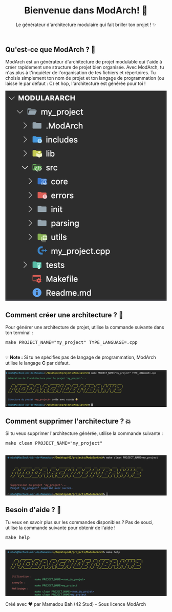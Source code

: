 <!DOCTYPE html>
<html lang="fr">
<head>
    <meta charset="UTF-8">
    <meta name="viewport" content="width=device-width, initial-scale=1.0">
    <title>ModArch - Générateur d'Architecture Modulaire</title>
    <!--<style>
        body {
            font-family: Arial, sans-serif;
            background-color: #f4f4f9;
            color: #333;
            margin: 0;
            padding: 0;
            line-height: 1.6;
        }
        header {
            background-color: #4CAF50;
            color: white;
            padding: 20px 0;
            text-align: center;
        }
        h1 {
            margin: 0;
        }
        section {
            padding: 20px;
            margin: 10px;
            background-color: white;
            border-radius: 8px;
            box-shadow: 0 2px 10px rgba(0, 0, 0, 0.1);
        }
        section h2 {
            color: #4CAF50;
        }
        .screenshot {
            width: 100%;
            max-width: 800px;
            border-radius: 8px;
        }
        pre {
            background-color: #2e2e2e;
            color: white;
            padding: 15px;
            border-radius: 8px;
            overflow-x: auto;
        }
        .emoji {
            font-size: 2rem;
        }
        footer {
            text-align: center;
            padding: 20px;
            background-color: #4CAF50;
            color: white;
            position: fixed;
            width: 100%;
            bottom: 0;
        }
    </style> -->
</head>
<body>

<header>
    <h1>Bienvenue dans ModArch! 🎉</h1>
    <p>Le générateur d'architecture modulaire qui fait briller ton projet ! ✨</p>
</header>

<section>
    <h2>Qu'est-ce que ModArch ? 🤔</h2>
    <p>
        ModArch est un générateur d'architecture de projet modulable qui t'aide à créer rapidement une structure
        de projet bien organisée. Avec ModArch, tu n'as plus à t'inquiéter de l'organisation de tes fichiers et répertoires.
        Tu choisis simplement ton nom de projet et ton langage de programmation (ou laisse le par défaut : C) et hop,
        l'architecture est générée pour toi !
    </p>
    <img src="img/arch_view.png" alt="Architecture Modulaire" class="screenshot">
</section>

<section>
    <h2>Comment créer une architecture ? 🚀</h2>
    <p>
        Pour générer une architecture de projet, utilise la commande suivante dans ton terminal :
    </p>
    <pre>
make PROJECT_NAME="my_project" TYPE_LANGUAGE=.cpp
    </pre>
    <p>
        💡 <strong>Note :</strong> Si tu ne spécifies pas de langage de programmation, ModArch utilise le langage <strong>C</strong> par défaut.
    </p>
    <img src="img/create_arch.png" alt="Création d'Architecture" class="screenshot">
</section>

<section>
    <h2>Comment supprimer l'architecture ? 💥</h2>
    <p>
        Si tu veux supprimer l'architecture générée, utilise la commande suivante :
    </p>
    <pre>
make clean PROJECT_NAME="my_project"
    </pre>
    <img src="img/remove_arch.png" alt="Suppression de l'Architecture" class="screenshot">
</section>

<section>
    <h2>Besoin d'aide ? 🤖</h2>
    <p>
        Tu veux en savoir plus sur les commandes disponibles ? Pas de souci, utilise la commande suivante pour
        obtenir de l'aide !
    </p>
    <pre>
make help
    </pre>
    <img src="img/help_arch.png" alt="Aide ModArch" class="screenshot">
</section>

<footer>
    <p>Créé avec ❤️ par Mamadou Bah (42 Stud) - Sous licence ModArch</p>
</footer>

</body>
</html>
